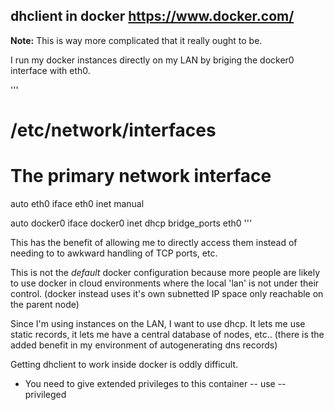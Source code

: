 ## dhclient in docker https://www.docker.com/

**Note:** This is way more complicated that it really ought to be.

I run my docker instances directly on my LAN by briging the docker0 interface with eth0.

'''
# /etc/network/interfaces
# The primary network interface
auto eth0
iface eth0 inet manual

auto docker0
iface docker0 inet dhcp
      bridge_ports eth0
'''

This has the benefit of allowing me to directly access them instead of needing to to awkward handling of TCP ports, etc.

This is not the *default* docker configuration because more people are likely to use docker in cloud environments where the local 'lan' is not under their control.
(docker instead uses it's own subnetted IP space only reachable on the parent node)

Since I'm using instances on the LAN, I want to use dhcp. It lets me use static records, it lets me have a central database of nodes, etc..
(there is the added benefit in my environment of autogenerating dns records)

Getting dhclient to work inside docker is oddly difficult.

* You need to give extended privileges to this container -- use --privileged
